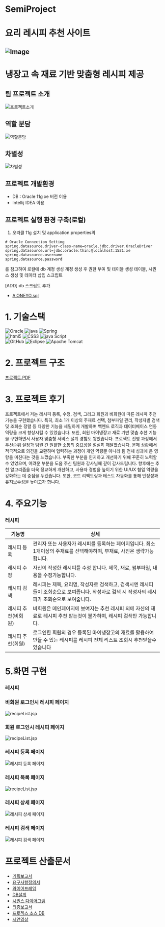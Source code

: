 # SemiProject

# 요리 레시피 추천 사이트
![Image](https://github.com/user-attachments/assets/df3175f3-8ee2-4eea-9679-c8249d6695a5)
----------------------------------------------------
# 냉장고 속 재료 기반 맞춤형 레시피 제공
## 팀 프로젝트 소개
![프로젝트소개](https://github.com/user-attachments/assets/8b0bc40c-2505-4432-9268-5de467d17d64)
## 역할 분담
![역할분담](https://github.com/user-attachments/assets/ad960004-05c1-447a-973d-953805e883dd)
## 차별성
![차별성](https://github.com/user-attachments/assets/067ad8df-2ff8-4ddc-b152-36a5a9c2471c)

## 프로젝트 개발환경
- DB : Oracle 11g xe 버전 이용
- Intellij IDEA 이용
  
## 프로젝트 실행 환경 구축(로컬)
1. 오라클 11g 설치 및 application.properties의
```properties
# Oracle Connection Setting
spring.datasource.driver-class-name=oracle.jdbc.driver.OracleDriver
spring.datasource.url=jdbc:oracle:thin:@localhost:1521:xe
spring.datasource.username
spring.datasource.password
```
를 참고하여 로컬에 db 계정 생성
계정 생성 후 권한 부여 및 테이블 생성
테이블, 시퀀스 생성 및 데이터 삽입 스크립트

[ADD] db 스크립트 추가
- [A.ONEYO.sql](https://drive.google.com/file/d/1cSPpFyTk-KAC-y55RQNaak4GEStNA7by/view?usp=sharing)
  
# 1. 기술스택
![Oracle](https://img.shields.io/badge/Oracle-F80000?style=for-the-badge&logo=oracle&logoColor=white)
![java](https://img.shields.io/badge/java-%23ED8B00.svg?style=for-the-badge&logo=openjdk&logoColor=white)
![Spring](https://img.shields.io/badge/spring-%236DB33F.svg?style=for-the-badge&logo=spring&logoColor=white)<br>
![html5](https://img.shields.io/badge/html5-%23E34F26.svg?style=for-the-badge&logo=html5&logoColor=white)
![CSS3](https://img.shields.io/badge/css3-%231572B6.svg?style=for-the-badge&logo=css3&logoColor=white)
![java  Script](https://img.shields.io/badge/javascript-%23323330.svg?style=for-the-badge&logo=javascript&logoColor=%23F7DF1E)<br>
![GitHub](https://img.shields.io/badge/github-%23121011.svg?style=for-the-badge&logo=github&logoColor=white)
![Eclipse](https://img.shields.io/badge/Eclipse-FE7A16.svg?style=for-the-badge&logo=Eclipse&logoColor=white)
![Apache Tomcat](https://img.shields.io/badge/apache%20tomcat-%23F8DC75.svg?style=for-the-badge&logo=apache-tomcat&logoColor=black)

# 2. 프로젝트 구조
[프로젝트.PDF](https://drive.google.com/file/d/1arzy92_JuM-9a01Ubx2IDwtzkzLpSCXK/view?usp=sharing)

# 3. 프로젝트 후기
프로젝트에서 저는 레시피 등록, 수정, 검색, 그리고 회원과 비회원에 따른 레시피 추천 기능을 구현했습니다. 특히, 최소 1개 이상의 주재료 선택, 첨부파일 관리, 작성자별 검색 및 조회순 정렬 등 다양한 기능을 세밀하게 개발하며 백엔드 로직과 데이터베이스 연동 역량을 크게 향상시킬 수 있었습니다. 또한, 회원 마이냉장고 재료 기반 맞춤 추천 기능을 구현하면서 사용자 맞춤형 서비스 설계 경험도 쌓았습니다. 프로젝트 진행 과정에서 우선순위 설정과 팀원 간 원활한 소통의 중요성을 절실히 깨달았습니다. 문제 상황에서 적극적으로 의견을 교환하며 협력하는 과정이 개인 역량뿐 아니라 팀 전체 성과에 큰 영향을 미친다는 것을 느꼈습니다. 부족한 부분을 인지하고 개선하기 위해 꾸준히 노력할 수 있었으며, 어려운 부분을 도움 주신 팀원과 강사님께 깊이 감사드립니다. 향후에는 추천 알고리즘을 더욱 정교하게 개선하고, 사용자 경험을 높이기 위한 UI/UX 협업 역량을 강화하는 데 중점을 두겠습니다. 또한, 코드 리팩토링과 테스트 자동화를 통해 안정성과 유지보수성을 높이고자 합니다.

# 4. 주요기능 
### 레시피 
|기능명|상세|
|--|--|
|레시피 등록|관리자 또는 사용자가 레시피를 등록하는 페이지입니다. 최소 1개이상의 주재료를 선택해야하며, 부재료, 사진은 생략가능합니다. |
|레시피 수정| 자신이 작성한 레시피를 수정 합니다. 제목, 재료, 펌부파일, 내용을 수정가능합니다.|
|레시피 검색|레시피는 제목, 요리명, 작성자로 검색하고, 검색시엔 레시피들이 조회순으로 보여줍니다. 작성자로 검색 시 작성자의 레시피가 조회순으로 보여줍니다.|
|레시피 추천(비회원)|비회원은 메인페이지에 보여지는 추천 레시피 외에 자신의 재료로 레시피 추천 받는것이 불가하며, 레시피 검색만 가능합니다.|
|레시피 추천(회원)| 로그인한 회원의 경우 등록된 마이냉장고의 재료를 활용하여 만들 수 있는 레시피를 레시피 전체 리스트 조회시 추천받을수 있습니다|

# 5.화면 구현
### 레시피
### 비회원 로그인시 레시피 페이지
![recipeList.jsp](https://github.com/user-attachments/assets/8c709fb8-ea0c-4941-aeb8-f07d706b3fe2)
### 회원 로그인시 레시피 페이지
![recipeList.jsp](https://github.com/user-attachments/assets/8c709fb8-ea0c-4941-aeb8-f07d706b3fe2)
### 레시피 등록 페이지
![레시피 등록 페이지](https://github.com/user-attachments/assets/8615a2b0-4f7f-4870-90bb-9fc93b65c3ac)
### 레시피 목록 페이지
![recipeList.jsp](https://github.com/user-attachments/assets/267e770e-c232-4dc9-ae30-aa53650352d4)
### 레시피 상세 페이지
![레시피 상세 페이지](https://github.com/user-attachments/assets/1cca17db-d039-44c5-8da9-a616f7ceef12)
### 레시피 검색 페이지
![레시피 검색 페이지](https://github.com/user-attachments/assets/5747bf29-1b22-4d09-9495-d1a8534f45ed)


# 프로젝트 산출문서
- [기획보고서](https://drive.google.com/file/d/1Y3C14sBiMuAqhevhRxZlfjbmgGT4GhmF/view?usp=sharing)
- [요구사항정의서](https://drive.google.com/file/d/1RgoGpFdt7A6zdXNJZFLO3oyVxlTvvoMP/view?usp=sharing)
- [와이어프레임](https://drive.google.com/file/d/1drb5eNbOQtC9XqX8JaLTMBPpR8I4RiNi/view?usp=sharing)
- [DB설계](https://drive.google.com/file/d/1SE5tLfgGzGzj8OrBYAIF9nInZ62CDEUw/view?usp=sharing)
- [시퀀스 다이어그램](https://drive.google.com/file/d/1irW7kdzmYZ89WgiY9pEnN1GOeHFss63n/view?usp=sharing)
- [최종보고서](https://drive.google.com/file/d/15LTXkWCVk_EyxEJraH7CNYtN0ssnEkft/view?usp=sharing)
- [프로젝스 소스 DB](https://drive.google.com/file/d/1cSPpFyTk-KAC-y55RQNaak4GEStNA7by/view?usp=sharing)
- [시연영상](https://drive.google.com/file/d/1DTl3d_0OV_ZmpOyd2yzz-2jdzmypbnID/view?usp=sharing)
